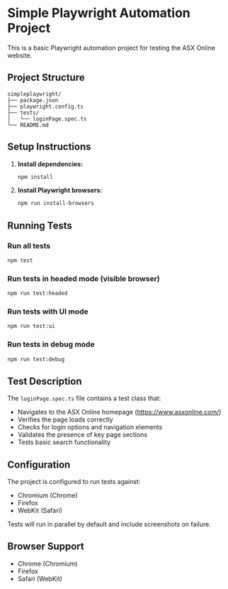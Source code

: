 # Simple Playwright Automation Project

This is a basic Playwright automation project for testing the ASX Online website.

## Project Structure

```
simpleplaywright/
├── package.json
├── playwright.config.ts
├── tests/
│   └── loginPage.spec.ts
└── README.md
```

## Setup Instructions

1. **Install dependencies:**
   ```bash
   npm install
   ```

2. **Install Playwright browsers:**
   ```bash
   npm run install-browsers
   ```

## Running Tests

### Run all tests
```bash
npm test
```

### Run tests in headed mode (visible browser)
```bash
npm run test:headed
```

### Run tests with UI mode
```bash
npm run test:ui
```

### Run tests in debug mode
```bash
npm run test:debug
```

## Test Description

The `loginPage.spec.ts` file contains a test class that:

- Navigates to the ASX Online homepage (https://www.asxonline.com/)
- Verifies the page loads correctly
- Checks for login options and navigation elements
- Validates the presence of key page sections
- Tests basic search functionality

## Configuration

The project is configured to run tests against:
- Chromium (Chrome)
- Firefox
- WebKit (Safari)

Tests will run in parallel by default and include screenshots on failure.

## Browser Support

- Chrome (Chromium)
- Firefox
- Safari (WebKit)
